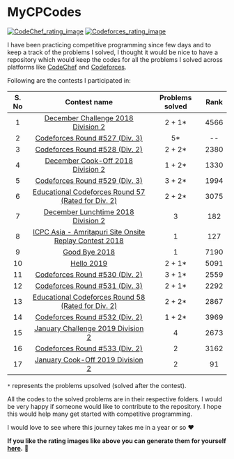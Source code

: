 # MyCPCodes

[![CodeChef_rating_image](https://i.ibb.co/LzkMCPY/chef-2.png)](https://www.codechef.com/users/abhishalya_)
[![Codeforces_rating_image](https://i.ibb.co/JrcmbFy/forces1.png)](https://codeforces.com/profile/abhishalya)

I have been practicing competitive programming since few days and to keep a track of the problems I solved, I thought it would be nice to have a repository which would keep the codes for all the problems I solved across platforms like [CodeChef](https://codechef.com) and [Codeforces](https://codeforces.com).

Following are the contests I participated in:

| S. No |                                         Contest name                                         | Problems solved | Rank |
|:-----:|:--------------------------------------------------------------------------------------------:|:---------------:|:----:|
|   1   |               [December Challenge 2018 Division 2](https://codechef.com/DEC18B)              |      2 + 1*     | 4566 |
|   2   |             [Codeforces Round #527 (Div. 3)](https://codeforces.com/contest/1092)            |        5*       |  --  |
|   3   |             [Codeforces Round #528 (Div. 2)](https://codeforces.com/contest/1087)            |      2 + 2*     | 2380 |
|   4   |              [December Cook-Off 2018 Division 2](https://codechef.com/COOK101B)              |      1 + 2*     | 1330 |
|   5   |             [Codeforces Round #529 (Div. 3)](https://codeforces.com/contest/1095)            |      3 + 2*     | 1994 |
|   6   |   [Educational Codeforces Round 57 (Rated for Div. 2)](https://codeforces.com/contest/1096)  |      2 + 2*     | 3075 |
|   7   |            [December Lunchtime 2018 Division 2](https://www.codechef.com/LTIME67B)           |        3        |  182 |
|   8   | [ICPC Asia - Amritapuri Site Onsite Replay Contest 2018](https://www.codechef.com/AMR18ROL/) |        1        |  127 |
|   9   |                     [Good Bye 2018](https://codeforces.com/contest/1091)                     |        1        | 7190 |
|   10  |                       [Hello 2019](https://codeforces.com/contest/1097)                      |      2 + 1*     | 5091 |
|   11  |             [Codeforces Round #530 (Div. 2)](https://codeforces.com/contest/1099)            |      3 + 1*     | 2559 |
|   12  |             [Codeforces Round #531 (Div. 3)](https://codeforces.com/contest/1102)            |      2 + 1*     | 2292 |
|   13  |   [Educational Codeforces Round 58 (Rated for Div. 2)](https://codeforces.com/contest/1101)  |      2 + 2*     | 2867 |
|   14  |             [Codeforces Round #532 (Div. 2)](https://codeforces.com/contest/1100)            |      1 + 2*     | 3969 |
|   15  |             [January Challenge 2019 Division 2](https://www.codechef.com/JAN19B)             |        4        | 2673 |
|   16  |             [Codeforces Round #533 (Div. 2)](https://codeforces.com/contest/1105)            |        2        | 3162 |
|   17  |             [January Cook-Off 2019 Division 2](http://www.codechef.com/COOK102B)             |        2        |  91  |

`*` represents the problems upsolved (solved after the contest).

All the codes to the solved problems are in their respective folders. I would be very happy if someone would like to contribute to the repository. I hope this would help many get started with competitive programming.

I would love to see where this journey takes me in a year or so :heart:

**If you like the rating images like above you can generate them for yourself [here](https://github.com/abhishalya/rating-image-generator).** :tada:
